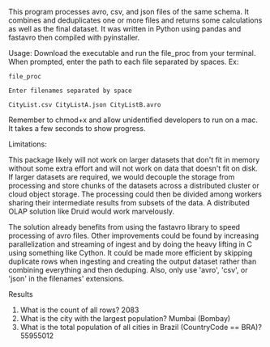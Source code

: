 
This program processes avro, csv, and json files of the same schema.  It combines and deduplicates one or more files and returns some calculations as well as the final dataset.  It was written in Python using pandas and fastavro then compiled with pyinstaller.
	
Usage: Download the executable and run the file_proc from your terminal.  When prompted, enter the path to each file separated by spaces.  Ex:
  
  `file_proc` 
  
  `Enter filenames separated by space`
  
  `CityList.csv CityListA.json CityListB.avro`
 
Remember to chmod+x and allow unidentified developers to run on a mac. It takes a few seconds to show progress.

Limitations:
  
This package likely will not work on larger datasets that don't fit in memory without some extra effort and will not work on data that doesn't fit on disk.  If larger datasets are required, we would decouple the storage from processing and store chunks of the datasets across a distributed cluster or cloud object storage.  The processing could then be divided among workers sharing their intermediate results from subsets of the data.  A distributed OLAP solution like Druid would work marvelously.   

The solution already benefits from using the fastavro library to speed processing of avro files.  Other improvements could be found by increasing parallelization and streaming of ingest and by doing the heavy lifting in C using something like Cython. It could be made more efficient by skipping duplicate rows when ingesting and creating the output dataset rather than combining everything and then deduping. Also, only use 'avro', 'csv', or 'json' in the filenames' extensions.
		

Results
1. What is the count of all rows? 2083
2. What is the city with the largest population? Mumbai (Bombay)
3. What is the total population of all cities in Brazil (CountryCode == BRA)? 55955012
